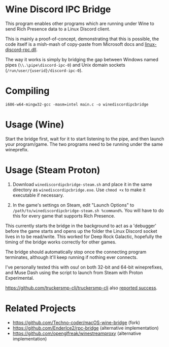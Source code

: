 Wine Discord IPC Bridge
=======================

This program enables other programs which are running under Wine to send Rich
Presence data to a Linux Discord client.

This is mainly a proof-of-concept, demonstrating that this is possible, the
code itself is a mish-mash of copy-paste from Microsoft docs and
[linux-discord-rpc.dll](https://github.com/goeo-/discord-rpc/blob/linux-under-wine/src/connection_win.cpp).

The way it works is simply by bridging the gap between Windows named pipes
(`\\.\pipe\discord-ipc-0`) and Unix domain sockets
(`/run/user/{userid}/discord-ipc-0`).

Compiling
=========

    i686-w64-mingw32-gcc -masm=intel main.c -o winediscordipcbridge

Usage (Wine)
============

Start the bridge first, wait for it to start listening to the pipe, and
then launch your program/game. The two programs need to be running under the
same wineprefix.

Usage (Steam Proton)
====================

1. Download `winediscordipcbridge-steam.sh` and place it in the same directory as
`winediscordipcbridge.exe`. Use `chmod +x` to make it executable if necessary.

2. In the game's settings on Steam, edit "Launch Options" to
   `/path/to/winediscordipcbridge-steam.sh %command%`. You will have to do this
   for every game that supports Rich Presence.

This currently starts the bridge in the background to act as a 'debugger' before
the game starts and opens up the folder the Linux Discord socket lives in to be
read/write. This worked for Deep Rock Galactic, hopefully the timing of the
bridge works correctly for other games.

The bridge should automatically stop once the connecting program terminates, although
it'll keep running if nothing ever connects.

I've personally tested this with osu! on both 32-bit and 64-bit wineprefixes,
and Muse Dash using the script to launch from Steam with Proton Experimental.

https://github.com/truckersmp-cli/truckersmp-cli also [reported success](https://github.com/0e4ef622/wine-discord-ipc-bridge/issues/6#issuecomment-712266806).

Related Projects
================
* https://github.com/Techno-coder/macOS-wine-bridge (fork)
* https://github.com/EnderIce2/rpc-bridge (alternative implementation)
* https://github.com/openglfreak/winestreamproxy (alternative implementation)
